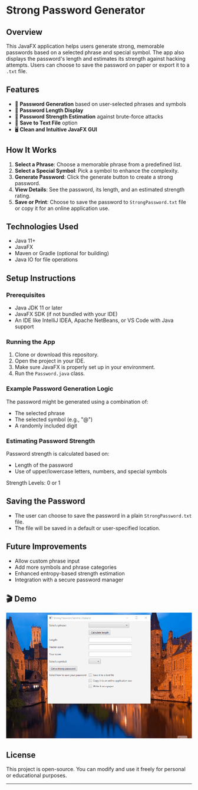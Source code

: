 # Strong Password Generator

## Overview

This JavaFX application helps users generate strong, memorable passwords based on a selected phrase and special symbol. The app also displays the password's length and estimates its strength against hacking attempts. Users can choose to save the password on paper or export it to a `.txt` file.

## Features

- 🔐 **Password Generation** based on user-selected phrases and symbols
- 📏 **Password Length Display**
- 🧠 **Password Strength Estimation** against brute-force attacks
- 💾 **Save to Text File** option
- 🖥️ **Clean and Intuitive JavaFX GUI**

## How It Works

1. **Select a Phrase**: Choose a memorable phrase from a predefined list.
2. **Select a Special Symbol**: Pick a symbol to enhance the complexity.
3. **Generate Password**: Click the generate button to create a strong password.
4. **View Details**: See the password, its length, and an estimated strength rating.
5. **Save or Print**: Choose to save the password to `StrongPassword.txt` file or copy it for an online application use.

## Technologies Used

- Java 11+
- JavaFX
- Maven or Gradle (optional for building)
- Java IO for file operations

## Setup Instructions

### Prerequisites

- Java JDK 11 or later
- JavaFX SDK (if not bundled with your IDE)
- An IDE like IntelliJ IDEA, Apache NetBeans, or VS Code with Java support

### Running the App

1. Clone or download this repository.
2. Open the project in your IDE.
3. Make sure JavaFX is properly set up in your environment.
4. Run the `Password.java` class.

### Example Password Generation Logic

The password might be generated using a combination of:
- The selected phrase
- The selected symbol (e.g., "@")
- A randomly included digit

### Estimating Password Strength

Password strength is calculated based on:
- Length of the password
- Use of upper/lowercase letters, numbers, and special symbols

Strength Levels: 0 or 1

## Saving the Password

- The user can choose to save the password in a plain `StrongPassword.txt` file.
- The file will be saved in a default or user-specified location.

## Future Improvements

- Allow custom phrase input
- Add more symbols and phrase categories
- Enhanced entropy-based strength estimation
- Integration with a secure password manager

## 🎬 Demo

![App Demo](files/PassWrdDemo.gif)

## License

This project is open-source. You can modify and use it freely for personal or educational purposes.

---
